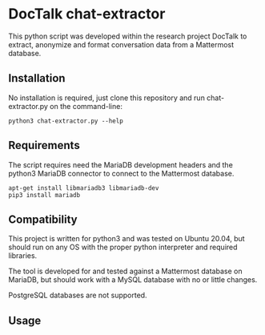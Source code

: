 # DocTalk chat-extractor

This python script was developed within the research project DocTalk to extract, anonymize and format conversation data from a Mattermost database.

## Installation

No installation is required, just clone this repository and run chat-extractor.py on the command-line:

```
python3 chat-extractor.py --help
```

## Requirements

The script requires need the MariaDB development headers and the python3 MariaDB connector to connect to the Mattermost database.

```
apt-get install libmariadb3 libmariadb-dev
pip3 install mariadb
```

## Compatibility

This project is written for python3 and was tested on Ubuntu 20.04, but should run on any OS with the proper python interpreter and required libraries.

The tool is developed for and tested against a Mattermost database on MariaDB, but should work with a MySQL database with no or little changes.

PostgreSQL databases are not supported.

## Usage


